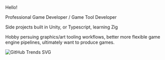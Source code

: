 Hello!

Professional Game Developer / Game Tool Developer

Side projects built in Unity, or Typescript, learning Zig

Hobby persuing graphics/art tooling workflows, better more flexible game engine pipelines, ultimately want to produce games.

![GitHub Trends SVG](https://api.githubtrends.io/user/svg/Nathan-Franck/langs?time_range=one_year&loc_metric=changed&theme=dark)
